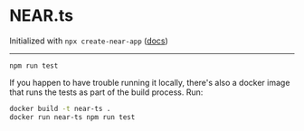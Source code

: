 # NEAR.ts


Initialized with `npx create-near-app` ([docs](https://docs.near.org/sdk/near-sdk-js/reference))

---

```
npm run test
```

If you happen to have trouble running it locally, there's also a docker image that runs the tests as part of the build process. Run:
```bash
docker build -t near-ts .
docker run near-ts npm run test
```
